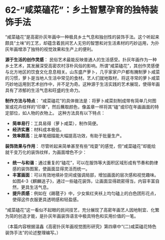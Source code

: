 # 62-“咸菜磕花”：乡土智慧孕育的独特装饰手法

“咸菜磕花”是高密扑灰年画中一种极具乡土气息和独创性的装饰手法。这个听起来颇具“土味”的工艺，却蕴含着民间艺人无穷的智慧和对生活素材的巧妙运用，为扑灰年画增添了独特的视觉效果和生产上的便利。

**源于生活的创作灵感**：
民俗艺术最能反映普通人的生活感受。扑灰年画作为一种乡土艺术，其发展深受高密农村淳朴风俗的影响。所谓“咸菜磕花”，其创作灵感便与北方地区的饮食文化息息相关。山东盛产萝卜，几乎家家户户都有腌制萝卜咸菜的习惯，萝卜是当地人生活中常见的食材。艺人们就地取材，将这寻常的萝卜咸菜巧妙地运用到艺术创作中，并不足为奇。这种源于生活实践的艺术展现，使得年画具有了浓郁的生活气息和旺盛的生命力。

**制作方法与特点**：
“咸菜磕花”的具体做法是：将萝卜咸菜刻制成带有简单几何图案或花卉纹样的“印章”，然后蘸取颜色，像盖章一样将其“磕”或印在年画画面的特定部位，如人物的衣物上。
这种方法具有以下特点：
*   **简单易行**：工具易得（萝卜咸菜），制作简便。
*   **经济实惠**：材料成本极低。
*   **效率颇高**：比单笔细描能大幅提高功效，有助于批量生产。

**装饰效果与作用**：
尽管听起来简单甚至有些“戏耍”的感觉，但“咸菜磕花”却能绘就千变万化的装饰纹样，为画面增色不少：
*   **统一与和谐**：通过重复的“磕花”，可以在服饰等大面积区域形成有节奏和韵律感的装饰图案，使画面显得灵活而统一。
*   **丰富画面**：可以有效地填补空间或强调局部，增加画面的层次感和视觉趣味。如图4-3《麒麟送子》，通过一些磕花装饰，让画面显得疏密得当，内容丰富自然，更具生活气息。
*   **提升质感**：例如在《踢毽子》中，少女紫红夹袄上均匀磕上的白色团形花点，使得这件衣服更具透明感和轻盈感。

“咸菜磕花”这一看似不起眼的民间技艺，充分展现了高密年画艺人因地制宜、化繁为简的创造才能，是扑灰年画装饰语言中极具特色和实用价值的一笔。

（本篇内容根据温鑫《高密扑灰年画视觉图形研究》第四章中“(二)咸菜磕花特色装饰手法”的论述整理编写。）
